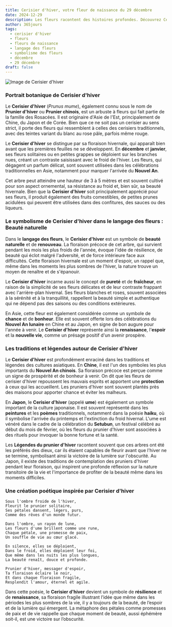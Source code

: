 ```yaml
---
title: Cerisier d'hiver, votre fleur de naissance du 29 décembre
date: 2024-12-29
description: Les fleurs racontent des histoires profondes. Découvrez Cerisier d'hiver, votre fleur de naissance du 29 décembre, ses symboles et récits fascinants. Plongez dans sa signification et son langage unique dans l'art floral.
author: 365jours
tags:
  - cerisier d'hiver
  - fleurs
  - fleurs de naissance
  - langage des fleurs
  - symbolisme des fleurs
  - décembre
  - 29 décembre
draft: false
---
```



![Image de Cerisier d'hiver](https://cdn.pixabay.com/photo/2018/10/15/12/44/autumn-fruit-3748896_960_720.jpg#center)


### Portrait botanique de Cerisier d'hiver

Le **Cerisier d'hiver** (_Prunus mume_), également connu sous le nom de **Prunier d'hiver** ou **Prunier chinois**, est un arbuste à fleurs qui fait partie de la famille des Rosacées. Il est originaire d'Asie de l'Est, principalement de Chine, du Japon et de Corée. Bien que ce ne soit pas un cerisier au sens strict, il porte des fleurs qui ressemblent à celles des cerisiers traditionnels, avec des teintes variant du blanc au rose pâle, parfois même rouge.

Le **Cerisier d'hiver** se distingue par sa floraison hivernale, qui apparaît bien avant que les premières feuilles ne se développent. En **décembre** et **janvier**, ses fleurs solitaires ou en petites grappes se déploient sur les branches nues, créant un contraste saisissant avec le froid de l'hiver. Les fleurs, qui dégagent un parfum délicat, sont souvent utilisées dans les célébrations traditionnelles en Asie, notamment pour marquer l'arrivée du **Nouvel An**.

Cet arbre peut atteindre une hauteur de 3 à 5 mètres et est souvent cultivé pour son aspect ornemental, sa résistance au froid et, bien sûr, sa beauté hivernale. Bien que la **Cerisier d'hiver** soit principalement apprécié pour ses fleurs, il produit également des fruits comestibles, de petites prunes acidulées qui peuvent être utilisées dans des confitures, des sauces ou des liqueurs.

### Le symbolisme de Cerisier d'hiver dans le langage des fleurs : Beauté naturelle

Dans le **langage des fleurs**, le **Cerisier d'hiver** est un symbole de **beauté naturelle** et de **renouveau**. La floraison précoce de cet arbre, qui survient pendant les mois les plus froids de l'année, évoque l'idée de résilience, de beauté qui éclot malgré l'adversité, et de force intérieure face aux difficultés. Cette floraison hivernale est un moment d'espoir, un rappel que, même dans les moments les plus sombres de l'hiver, la nature trouve un moyen de renaître et de s'épanouir.

Le **Cerisier d'hiver** incarne aussi le concept de **pureté** et de **fraîcheur**, en raison de la simplicité de ses fleurs délicates et de leur contraste frappant avec l'arrière-plan hivernal. Ses fleurs blanches et roses, souvent associées à la sérénité et à la tranquillité, rappellent la beauté simple et authentique qui ne dépend pas des saisons ou des conditions extérieures.

En Asie, cette fleur est également considérée comme un symbole de **chance** et de **bonheur**. Elle est souvent offerte lors des célébrations du **Nouvel An lunaire** en Chine et au Japon, en signe de bon augure pour l'année à venir. Le **Cerisier d'hiver** représente ainsi la **renaissance**, l'**espoir** et la **nouvelle vie**, comme un présage positif d'un avenir prospère.

### Les traditions et légendes autour de Cerisier d'hiver

Le **Cerisier d'hiver** est profondément enraciné dans les traditions et légendes des cultures asiatiques. En **Chine**, il est l'un des symboles les plus importants du **Nouvel An chinois**. Sa floraison précoce est perçue comme un signe de prospérité et de bonheur à venir. On dit que les fleurs de cerisier d'hiver repoussent les mauvais esprits et apportent une **protection** à ceux qui les accueillent. Les pruniers d'hiver sont souvent plantés près des maisons pour apporter chance et éviter les malheurs.

En **Japon**, le **Cerisier d'hiver** (appelé **ume**) est également un symbole important de la culture japonaise. Il est souvent représenté dans les **peintures** et les **poèmes** traditionnels, notamment dans la poésie **haiku**, où il symbolise l'arrivée du printemps et l'extinction du froid hivernal. L'ume est vénéré dans le cadre de la célébration du **Setubun**, un festival célébré au début du mois de février, où les fleurs du prunier d'hiver sont associées à des rituels pour invoquer la bonne fortune et la santé.

Les **Légendes du prunier d'hiver** racontent souvent que ces arbres ont été les préférés des dieux, car ils étaient capables de fleurir avant que l'hiver ne se termine, symbolisant ainsi la victoire de la lumière sur l'obscurité. Au Japon, il existe des traditions de contemplation des pruniers d'hiver pendant leur floraison, qui inspirent une profonde réflexion sur la nature transitoire de la vie et l'importance de profiter de la beauté même dans les moments difficiles.

### Une création poétique inspirée par Cerisier d'hiver

```
Sous l'ombre froide de l'hiver,
Fleurit le prunier solitaire,
Ses pétales dansent, légers, purs,
Comme des rêves d'un monde futur.

Dans l'ombre, un rayon de lune,
Les fleurs d'ume brillent comme une rune,
Chaque pétale, une promesse de paix,
Un souffle de vie au cœur glacé.

En silence, elles se déploient,
Dans le froid, elles déploient leur foi,
Que même dans les nuits les plus longues,
La beauté renaît, douce et profonde.

Prunier d'hiver, messager d'espoir,
Ta floraison éclaire le noir,
Et dans chaque floraison fragile,
Resplendit l'amour, éternel et agile.
```

Dans cette poésie, le **Cerisier d'hiver** devient un symbole de **résilience** et de **renaissance**, sa floraison fragile illustrant l’idée que même dans les périodes les plus sombres de la vie, il y a toujours de la beauté, de l’espoir et de la lumière qui émergent. La métaphore des pétales comme promesses de paix et de vie rappelle que chaque moment de beauté, aussi éphémère soit-il, est une victoire sur l’obscurité.
